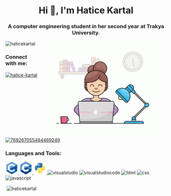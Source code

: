 

<!--
**haticekartal/haticekartal** is a ✨ _special_ ✨ repository because its `README.md` (this file) appears on your GitHub profile.

Here are some ideas to get you started:

- 🔭 I’m currently working on ...
- 🌱 I’m currently learning **Python,Java,C,C++**
- 👯 I’m looking to collaborate on ...
- 🤔 I’m looking for help with ...
- 💬 Ask me about ...
- 📫 How to reach me: ...
- 😄 Pronouns: ...
- ⚡ Fun fact: ...
--><h1 align="center">Hi 👋, I'm Hatice Kartal</h1>
<h3 align="center">A computer engineering student in her second year at Trakya University.</h3>

<img align="right" alt="Coding" width="400" src="https://raw.githubusercontent.com/haticekartal/haticekartal/main/assets/images/programming.gif">

<p align="left"> <img src="https://komarev.com/ghpvc/?username=haticekartal&label=Profile%20views&color=0e75b6&style=flat" alt="haticekartal" /> </p>

<h3 align="left">Connect with me:</h3>
<p align="left">
<a href="https://linkedin.com/in/hatice-kartal" target="blank"><img align="center" src="https://raw.githubusercontent.com/rahuldkjain/github-profile-readme-generator/master/src/images/icons/Social/linked-in-alt.svg" alt="hatice-kartal" height="30" width="40" /></a>
<a href="https://discord.gg/769267055484469249" target="blank"><img align="center" src="https://raw.githubusercontent.com/rahuldkjain/github-profile-readme-generator/master/src/images/icons/Social/discord.svg" alt="769267055484469249" height="30" width="40" /></a>
</p>
<h3 align="left">Languages and Tools:</h3>
<p align="left"> <a href="https://www.cprogramming.com/" target="_blank" rel="noreferrer"> <img src="https://raw.githubusercontent.com/devicons/devicon/master/icons/c/c-original.svg" alt="c" width="40" height="40"/> </a> <a href="https://www.w3schools.com/cpp/" target="_blank" rel="noreferrer"> <img src="https://raw.githubusercontent.com/devicons/devicon/master/icons/cplusplus/cplusplus-original.svg" alt="cplusplus" width="40" height="40"/> </a> <a href="https://www.python.org" target="_blank" rel="noreferrer"> <img src="https://raw.githubusercontent.com/devicons/devicon/master/icons/python/python-original.svg" alt="python" width="40" height="40"/> </a>  <img src="https://upload.wikimedia.org/wikipedia/commons/thumb/5/59/Visual_Studio_Icon_2019.svg/768px-Visual_Studio_Icon_2019.svg.png" alt="visualstudio" height='40'> 

 <img src="https://upload.wikimedia.org/wikipedia/commons/thumb/9/9a/Visual_Studio_Code_1.35_icon.svg/2048px-Visual_Studio_Code_1.35_icon.svg.png" alt="visualstudiocode" height='40'>
  <img src="https://cdn.pixabay.com/photo/2017/08/05/11/16/logo-2582748_1280.png" alt="html" height='40'> <img src="https://cdn-icons-png.flaticon.com/512/919/919826.png" alt="css" height='40'>
  <img src="https://encrypted-tbn0.gstatic.com/images?q=tbn:ANd9GcQZaezTJIlS9a75xgLwsRtjFkMMA03Omsmbaw&usqp=CAU" alt="javascript" height='40'>
 
</p>


<p>&nbsp;<img align="center" src="https://github-readme-stats.vercel.app/api?username=haticekartal&show_icons=true&locale=en" alt="haticekartal" /></p>

